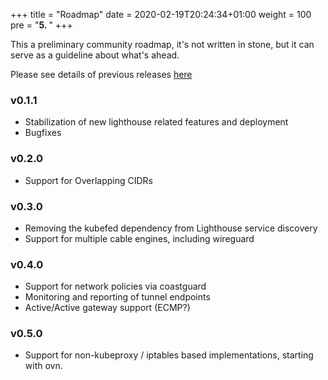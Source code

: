 +++
title = "Roadmap"
date = 2020-02-19T20:24:34+01:00
weight = 100
pre = "<b>5. </b>"
+++

This a preliminary community roadmap, it's not written in stone, but it can serve
as a guideline about what's ahead.

Please see details of previous releases [here](../releases)

### v0.1.1

* Stabilization of new lighthouse related features and deployment
* Bugfixes

### v0.2.0

* Support for Overlapping CIDRs


### v0.3.0

* Removing the kubefed dependency from Lighthouse service discovery
* Support for multiple cable engines, including wireguard

### v0.4.0 

* Support for network policies via coastguard
* Monitoring and reporting of tunnel endpoints
* Active/Active gateway support (ECMP?)

### v0.5.0

* Support for non-kubeproxy / iptables based implementations, starting with ovn.


